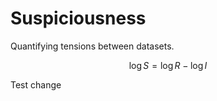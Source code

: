 # Suspiciousness

Quantifying tensions between datasets.

$$ \log{S} = \log{R} - \log{I} $$

Test change
